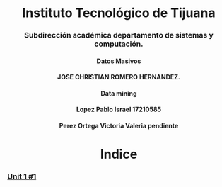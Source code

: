 


<h1 align="center"> Instituto Tecnológico de Tijuana </h1>
<h3 align="center"> Subdirección académica departamento de sistemas y computación.</h3>
<h4 align="center"> Datos Masivos</h4>

<h4 align="center"> JOSE CHRISTIAN ROMERO HERNANDEZ.</h4>

<h4 align="center">  Data mining</h4>


<h4 align="center"> Lopez Pablo Israel 17210585</h4>
<h4 align="center"> Perez Ortega Victoria Valeria pendiente</h4>



<h1 align="center"> Indice </h1>



###  [Unit 1 #1](/Readme.md)

